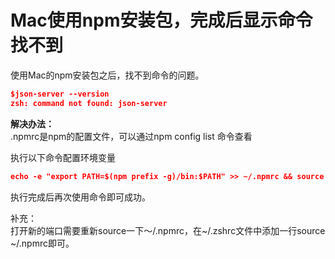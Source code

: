 # Mac使用npm安装包，完成后显示命令找不到
使用Mac的npm安装包之后，找不到命令的问题。
```json
$json-server --version
zsh: command not found: json-server
```

**解决办法：**<br />.npmrc是npm的配置文件，可以通过npm config list 命令查看

执行以下命令配置环境变量
```json
echo -e "export PATH=$(npm prefix -g)/bin:$PATH" >> ~/.npmrc && source ~/.npmrc
```
执行完成后再次使用命令即可成功。

补充：<br />打开新的端口需要重新source一下～/.npmrc，在~/.zshrc文件中添加一行source ~/.npmrc即可。
